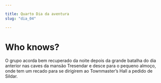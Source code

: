 ```yaml
---

title: Quarto Dia da aventura
slug: "dia_04"

---
```


# Who knows?

O grupo acorda bem recuperado da noite depois da grande batalha do dia anterior nas caves da mansão Tresendar e desce para o pequeno almoço, onde tem um recado para se dirigirem ao Townmaster’s Hall a pedido de Sildar.
